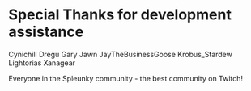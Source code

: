 # Special Thanks for development assistance

Cynichill
Dregu
Gary
Jawn
JayTheBusinessGoose
Krobus_Stardew
Lightorias
Xanagear

Everyone in the Spleunky community - the best community on Twitch!